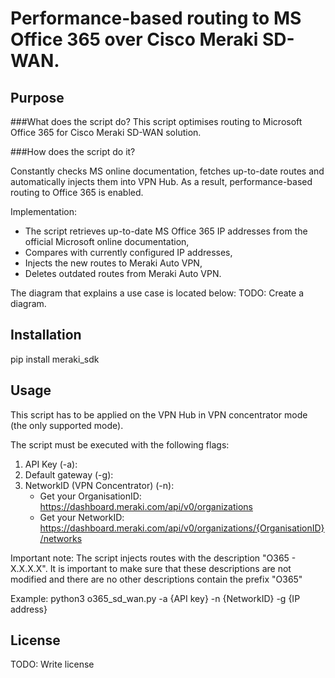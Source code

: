 # Performance-based routing to MS Office 365 over Cisco Meraki SD-WAN.

## Purpose

###What does the script do?
This script optimises routing to Microsoft Office 365 for Cisco Meraki SD-WAN solution.

###How does the script do it?

Constantly checks MS online documentation, fetches up-to-date routes and automatically injects them into VPN Hub.
As a result, performance-based routing to Office 365 is enabled.

Implementation:
- The script retrieves up-to-date MS Office 365 IP addresses from the official Microsoft online documentation, 
- Compares with currently configured IP addresses, 
- Injects the new routes to Meraki Auto VPN, 
- Deletes outdated routes from Meraki Auto VPN.

The diagram that explains a use case is located below: 
TODO: Create a diagram.

## Installation

pip install meraki_sdk

## Usage

This script has to be applied on the VPN Hub in VPN concentrator mode (the only supported mode).

The script must be executed with the following flags:

1. API Key (-a): 
2. Default gateway (-g):
3. NetworkID (VPN Concentrator) (-n):
	- Get your OrganisationID:
	https://dashboard.meraki.com/api/v0/organizations
	- Get your NetworkID:
	https://dashboard.meraki.com/api/v0/organizations/{OrganisationID}/networks
	
Important note:
The script injects routes with the description "O365 - X.X.X.X". It is important to make sure that these descriptions are not modified and there are no other descriptions contain the prefix "O365"

Example:
python3 o365_sd_wan.py -a {API key} -n {NetworkID} -g {IP address}

## License

TODO: Write license